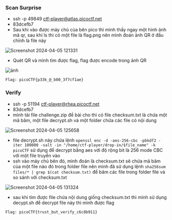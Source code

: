 ### Scan Surprise
* ssh -p 49849 ctf-player@atlas.picoctf.net
* 83dcefb7
* Sau khi vào được máy chủ của bên pico thì mình thấy ngay một hình ảnh mã qr, sau khi ls thì có một file là flag.png nên mình đoán ảnh QR ở đầu chính là file này

![Screenshot 2024-04-05 121331](https://github.com/LDV-SpaceK/picoCTF2024/assets/151914246/3ebfad66-5996-4938-86c9-763e73d9c3fb)

* Quét QR và mình tìm được flag, flag được encode trong ảnh QR

![ảnh](https://github.com/LDV-SpaceK/picoCTF2024/assets/151914246/57eed1b2-6287-4ef7-98cb-8202fae3e2c5)

`Flag: picoCTF{p33k_@_b00_3f7cf1ae}`

### Verify
* ssh -p 51194 ctf-player@rhea.picoctf.net
* 83dcefb7
* mình tải file challenge.zip đề bài cho thì có file checksum.txt là chứa một mã băm, một file decrypt.sh và một folder chứa các file có nội dung

![Screenshot 2024-04-05 125658](https://github.com/LDV-SpaceK/picoCTF2024/assets/151914246/ac93a485-0699-4ff6-bf30-1cea1e2892cf)

* file decrypt.sh này chứa lệnh ``openssl enc -d -aes-256-cbc -pbkdf2 -iter 100000 -salt -in "/home/ctf-player/drop-in/$file_name" -k picoCTF`` sử dụng để decrypt bằng aes với độ rộng bit là 256 mode CBC với một file truyền vào
* ssh vào máy chủ bên đó, mình đoán là checksum.txt sẽ chứa mã băm của một file nào đó trong folder file nên mình đã sử dụng lệnh ``sha256sum files/* | grep $(cat checksum.txt)`` để băm các file trong folder file và so sánh với checksum.txt

![Screenshot 2024-04-05 131324](https://github.com/LDV-SpaceK/picoCTF2024/assets/151914246/57089a58-d54a-474c-b35d-28f9dc943e8c)

* sau khi tìm được file chứa nội dung giống checksum.txt thì mình sử dụng decypt.sh để decrypt file này thì mình được flag

`Flag: picoCTF{trust_but_verify_c6c8b911}`

### 
